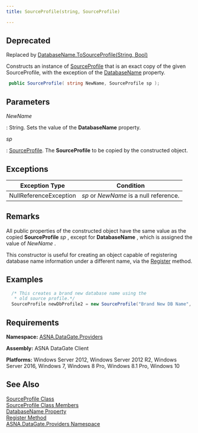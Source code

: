 ```yaml
---
title: SourceProfile(string, SourceProfile)

---
```


## <span style="font-color:red">Deprecated</span>
Replaced by [DatabaseName.ToSourceProfile(String, Bool)](database-name-class-to_source-profile-method2.html)

Constructs an instance of [SourceProfile](source-profile-class.html) that is an exact copy of the given SourceProfile, with the exception of the [DatabaseName](source-profile-class-database-name-property.html) property.

```cs
 public SourceProfile( string NewName, SourceProfile sp );
```


## Parameters



 *NewName* 

: String.  Sets the value of the **DatabaseName**  property. 
						

 *sp* 

: 
[SourceProfile](source-profile-class.html). The **SourceProfile** 
								to be copied by the constructed object.
							


## Exceptions



| Exception Type | Condition |
| ---- | ---- |
| NullReferenceException | *sp* or *NewName* is a null reference. |



## Remarks

All public properties of the constructed object have the same value as the copied **SourceProfile** *sp* , except for **DatabaseName** , which is assigned the value of *NewName* .

This constructor is useful for creating an object capable of registering database name information under a different name, via the [ Register](source-profile-class-register-method.html) method. 
## Examples


```cs 
  /* This creates a brand new database name using the
   * old source profile.*/
  SourceProfile newDbProfile2 = new SourceProfile("Brand New DB Name", sp);
```

## Requirements

**Namespace:** [ ASNA.DataGate.Providers](datagate-providers-namespace.html) 

**Assembly:** ASNA DataGate Client

**Platforms:** Windows Server 2012, Windows Server 2012 R2, Windows Server 2016, Windows 7, Windows 8 Pro, Windows 8.1 Pro, Windows 10
## See Also


[SourceProfile Class](source-profile-class.html)
      <br />
[SourceProfile Class Members](source-profile-members.html)
      <br />
[DatabaseName Property](source-profile-class-database-name-property.html)
      <br />
[Register Method](source-profile-class-register-method.html)
      <br />
[ASNA.DataGate.Providers Namespace](datagate-providers-namespace.html)

